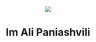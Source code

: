 <center>
    <img src="https://www.uplooder.net/img/image/59/03d914d8db3cb20bc4bb09b2e1b61a23/pngaaa.com-1147374.png"/>
<h1>Im Ali Paniashvili</h1>
</center>

